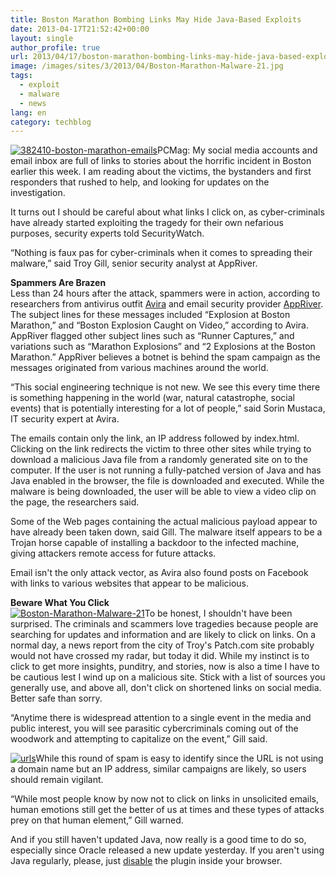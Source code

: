 ```yaml
---
title: Boston Marathon Bombing Links May Hide Java-Based Exploits
date: 2013-04-17T21:52:42+00:00
layout: single
author_profile: true
url: 2013/04/17/boston-marathon-bombing-links-may-hide-java-based-exploits/
image: /images/sites/3/2013/04/Boston-Marathon-Malware-21.jpg
tags:
  - exploit
  - malware
  - news
lang: en
category: techblog
---
```

[![382410-boston-marathon-emails](/images/2013/04/382410-boston-marathon-emails-300x163.jpg)](/images/2013/04/382410-boston-marathon-emails.jpg)PCMag: My social media accounts and email inbox are full of links to stories about the horrific incident in Boston earlier this week. I am reading about the victims, the bystanders and first responders that rushed to help, and looking for updates on the investigation.

It turns out I should be careful about what links I click on, as cyber-criminals have already started exploiting the tragedy for their own nefarious purposes, security experts told SecurityWatch.

“Nothing is faux pas for cyber-criminals when it comes to spreading their malware,” said Troy Gill, senior security analyst at AppRiver.

**Spammers Are Brazen**  
Less than 24 hours after the attack, spammers were in action, according to researchers from antivirus outfit [Avira](http://techblog.avira.com/2013/04/17/emails-with-malicious-urls-use-the-tragedy-in-boston-to-exploit-vulnerable-java-installations/en/) and email security provider [AppRiver](http://blogs.appriver.com/Blog/bid/95971/Cybercriminals-Exploiting-Tragedy-in-Boston). The subject lines for these messages included “Explosion at Boston Marathon,” and “Boston Explosion Caught on Video,” according to Avira. AppRiver flagged other subject lines such as “Runner Captures,” and variations such as “Marathon Explosions” and “2 Explosions at the Boston Marathon.” AppRiver believes a botnet is behind the spam campaign as the messages originated from various machines around the world.

“This social engineering technique is not new. We see this every time there is something happening in the world (war, natural catastrophe, social events) that is potentially interesting for a lot of people,” said Sorin Mustaca, IT security expert at Avira.

The emails contain only the link, an IP address followed by index.html. Clicking on the link redirects the victim to three other sites while trying to download a malicious Java file from a randomly generated site on to the computer. If the user is not running a fully-patched version of Java and has Java enabled in the browser, the file is downloaded and executed. While the malware is being downloaded, the user will be able to view a video clip on the page, the researchers said.

Some of the Web pages containing the actual malicious payload appear to have already been taken down, said Gill. The malware itself appears to be a Trojan horse capable of installing a backdoor to the infected machine, giving attackers remote access for future attacks.

Email isn't the only attack vector, as Avira also found posts on Facebook with links to various websites that appear to be malicious.

**Beware What You Click**  
[![Boston-Marathon-Malware-21](/images/2013/04/Boston-Marathon-Malware-21-300x271.jpg)](/images/2013/04/Boston-Marathon-Malware-21.jpg)To be honest, I shouldn't have been surprised. The criminals and scammers love tragedies because people are searching for updates and information and are likely to click on links. On a normal day, a news report from the city of Troy's Patch.com site probably would not have crossed my radar, but today it did. While my instinct is to click to get more insights, punditry, and stories, now is also a time I have to be cautious lest I wind up on a malicious site. Stick with a list of sources you generally use, and above all, don't click on shortened links on social media. Better safe than sorry.

“Anytime there is widespread attention to a single event in the media and public interest, you will see parasitic cybercriminals coming out of the woodwork and attempting to capitalize on the event,” Gill said.

[![urls](/images/2013/04/urls-300x65.png)](/images/2013/04/urls.png)While this round of spam is easy to identify since the URL is not using a domain name but an IP address, similar campaigns are likely, so users should remain vigilant.

“While most people know by now not to click on links in unsolicited emails, human emotions still get the better of us at times and these types of attacks prey on that human element,” Gill warned.

And if you still haven't updated Java, now really is a good time to do so, especially since Oracle released a new update yesterday. If you aren't using Java regularly, please, just [disable](http://www.pcmag.com/article2/0,2817,2414191,00.asp) the plugin inside your browser.